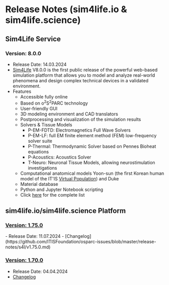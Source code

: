 # Release Notes (sim4life.io & sim4life.science)

## Sim4Life Service

### Version: 8.0.0
 - Release Date: 14.03.2024
 - [Sim4Life](https://sim4life.swiss/) V8.0.0 is the first public release of the powerful web-based simulation platform that allows you to model and analyze real-world phenomena and design complex technical devices in a validated environment. 
 - Features
    - Accessible fully online
    - Based on o<sup>2</sup>S<sup>2</sup>PARC technology
    - User-friendly GUI
    - 3D modeling environment and CAD translators
    - Postprocessing and visualization of the simulation results 
    - Solvers & Tissue Models
        * P-EM-FDTD: Electromagnetics Full Wave Solvers
        * P-EM-LF: full EM finite element method (FEM) low-frequency solver suite
        * P-Thermal: Thermodynamic Solver based on Pennes Bioheat equations
        * P-Acoustics: Acoustics Solver
        * T-Neuro: Neuronal Tissue Models, allowing neurostimulation investigations
    - Computational anatomical models Yoon-sun (the first Korean human model of the IT'IS [Virtual Population](https://sim4life.swiss/virtual-population)) and Duke
    - Material database
    - Python and Jupyter Notebook scripting
    - Click [here](https://sim4life.swiss/specifications) for the complete list


## sim4life.io/sim4life.science Platform

<h3 id="v1.75.0"><a href="https://github.com/ITISFoundation/osparc-issues/blob/master/release-notes/s4l/v1.75.0.md">Version: 1.75.0</a></h3>
 - Release Date: 11.07.2024
 - [Changelog](https://github.com/ITISFoundation/osparc-issues/blob/master/release-notes/s4l/v1.75.0.md)


### [Version: 1.70.0](https://github.com/ZurichMedTech/s4l-manual/blob/main/docs/release/releases.md#v1.70.0)
 - Release Date: 04.04.2024
 - [Changelog](https://github.com/ZurichMedTech/s4l-manual/blob/main/docs/release/releases.md#v1.70.0)


